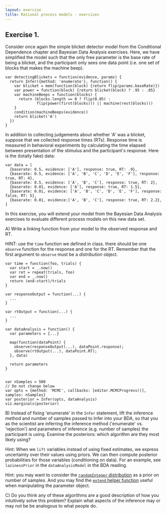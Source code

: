 ```yaml
---
layout: exercise
title: Rational process models - exercises
---
```


## Exercise 1. 

Consider once again the simple blicket detector model from the Conditional Dependence chapter and Bayesian Data Analysis exercises. Here, we have simplified the model such that the only free parameter is the base rate of being a blicket, and the participant only sees one data point (i.e. one set of blocks that makes the machine beep).

~~~~
var detectingBlickets = function(evidence, params) {
  return Infer({method: 'enumerate'}, function() {
    var blicket = mem(function(block) {return flip(params.baseRate)})
    var power = function(block) {return blicket(block) ? .95 : .05}
    var machineBeeps = function(blocks) {
      return (blocks.length == 0 ? flip(0.05) :
              flip(power(first(blocks))) || machine(rest(blocks)))
    }
    condition(machineBeeps(evidence))
    return blicket('A')
  })
}
~~~~

In addition to collecting judgements about whether 'A' was a blicket, suppose that we collected response times (RTs). Response time is measured in behavioral experiments by calculating the time elapsed between presentation of the stimulus and the participant's response. Here is the (totally fake) data:

~~~~
var data = [
  {baserate: 0.5, evidence: ['A'], response: true, RT: .9},
  {baserate: 0.5, evidence: ['A', 'B', 'C', 'D', 'E', 'F'], response: true, RT: 4},
  {baserate: 0.5, evidence: ['A', 'B', 'C'], response: true, RT: 2},
  {baserate: 0.01, evidence: ['A'], response: true, RT: 1.5},
  {baserate: 0.01, evidence: ['A', 'B', 'C', 'D', 'E', 'F'], response: false, RT: 5},
  {baserate: 0.01, evidence:['A', 'B', 'C'], response: true, RT: 2.2},
]
~~~~

In this exercise, you will extend your model from the Bayesian Data Analysis exercises to evaluate different process models on this new data set. 

A) Write a linking function from your model to the observed response and RT.

HINT: use the `time` function we defined in class. there should be one `observe` function for the response and one for the RT. Remember that the first argument to `observe` must be a *distribution* object. 

~~~~ norun
var time = function(foo, trials) {
  var start = _.now()
  var ret = repeat(trials, foo)
  var end = _.now()
  return (end-start)/trials
}

var responseOutput = function(...) {
  ...
}

var rtOutput = function(...) {
  ...
}

var dataAnalysis = function() {
  var parameters = {...}

  map(function(dataPoint) {
    observe(responseOutput(...), dataPoint.response);
    observe(rtOutput(...), dataPoint.RT);
  }, data)

  return parameters
}


var nSamples = 500
// Do not change below
var opts = {method: 'MCMC', callbacks: [editor.MCMCProgress()], samples: nSamples}
var posterior = Infer(opts, dataAnalysis)
viz.marginals(posterior)
~~~~

B) Instead of fixing 'enumerate' in the `Infer` statement, lift the inference method and number of samples passed to Infer into your BDA, so that you as the scientist are inferring the inference method ('enumerate' vs. 'rejection') and parameters of inference (e.g. number of samples) the participant is using. Examine the posteriors: which algorithm are they most likely using?

Hint: When we `lift` variables instead of using fixed estimates, we express uncertainty over their values using priors. We can then compute posterior probabilities for those variables (conditioning on data). For an example, see `lazinessPrior` in the `dataAnalysisModel` in the BDA reading.

Hint: you may want to consider the [`randomInteger` distribution](http://docs.webppl.org/en/master/distributions.html#RandomInteger) as a prior on number of samples. And you may find the [`extend` helper function](http://docs.webppl.org/en/master/functions/other.html#extend) useful when manipulating the parameter object.

C) Do you think any of these algorithms are a good description of how you intuitively solve this problem? Explain what aspects of the inference may or may not be be analogous to what people do.
